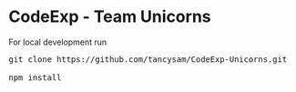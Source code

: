 # CodeExp - Team Unicorns

For local development run
<pre>git clone https://github.com/tancysam/CodeExp-Unicorns.git 
</br>npm install
</pre>
